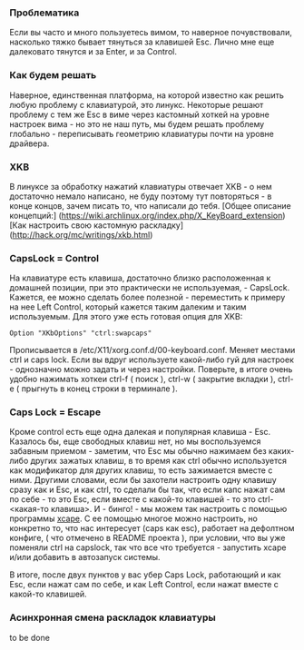 ### Проблематика

Если вы часто и много пользуетесь вимом, 
то наверное почувствовали, 
насколько тяжко бывает тянуться за клавишей Esc.
Лично мне еще далековато тянутся и за Enter, и за Control.

### Как будем решать

Наверное, 
единственная платформа, 
на которой известно как решить любую проблему с клавиатурой, 
это линукс.
Некоторые решают проблему с тем же Esc в виме через кастомный хоткей на уровне настроек вима - 
но это не наш путь, 
мы будем решать проблему глобально -
переписывать геометрию клавиатуры почти на уровне драйвера.

### XKB

В линуксе за обработку нажатий клавиатуры отвечает XKB - 
о нем достаточно немало написано, 
не буду поэтому тут повторяться - 
в конце концов, 
зачем писать то, что написали до тебя. 
[Общее описание концепций:]
(https://wiki.archlinux.org/index.php/X_KeyBoard_extension)
[Как настроить свою кастомную раскладку]
(http://hack.org/mc/writings/xkb.html)

### CapsLock = Control

На клавиатуре есть клавиша, 
достаточно близко расположенная к домашней позиции, 
при это практически не используемая, - CapsLock. 
Кажется, ее можно сделать более полезной - 
переместить к примеру на нее Left Control, 
который кажется таким далеким и таким используемым.
Для этого уже есть готовая опция для XKB:
```
Option "XKbOptions" "ctrl:swapcaps"
```
Прописывается в /etc/X11/xorg.conf.d/00-keyboard.conf.
Меняет местами ctrl и caps lock.
Если вы вдруг используете какой-либо гуй для настроек - 
однозначно можно задать и через настройки.
Поверьте, в итоге очень удобно нажимать хоткеи  ctrl-f ( поиск ), 
ctrl-w ( закрытие вкладки ), 
ctrl-e ( прыгнуть в конец строки в терминале ).

### Caps Lock = Escape

Кроме control есть еще одна далекая и популярная клавиша - Esc.
Казалось бы, еще свободных клавиш нет, но мы воспользуемся забавным приемом - 
заметим, 
что Esc мы обычно нажимаем без каких-либо других зажатых клавиш,
в то время как ctrl обычно используется как модификатор для других клавиш,
то есть зажимается вместе с ними.
Другими словами, если бы захотели настроить одну клавишу сразу как и Esc, 
и как ctrl,
то сделали бы так, что если капс нажат сам по себе - 
то это Esc,
если вместе с какой-то клавишей - то это ctrl-<какая-то клавиша>.
И - бинго! -  мы можем так настроить с помощью программы 
[xcape](http://example.net://github.com/alols/xcape).
C ее помощью многое можно настроить, 
но конкретно то, 
что нас интересует (caps как esc),
работает на дефолтном конфиге,
( что отмечено в README проекта ),
при условии, 
что вы уже поменяли ctrl на capslock,
так что все что требуется - запустить xcape и/или добавить в автозапуск системы.

В итоге, после двух пунктов у вас убер Caps Lock, работающий и как Esc, если нажат сам по себе, и как Left Control, если нажат вместе с какой-то клавишей.

### Асинхронная смена раскладок клавиатуры
to be done
